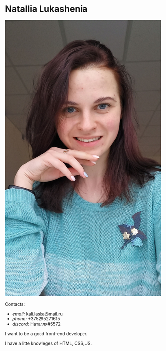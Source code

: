 # Natallia Lukashenia

![My photo](my-image.jpg)

Contacts:
* *email:* kali.laska@mail.ru
* *phone:* +375295271615
* *discord:* Наталля#5572

I want to be a good front-end developer.

I have a litte knowleges of HTML, CSS, JS.
